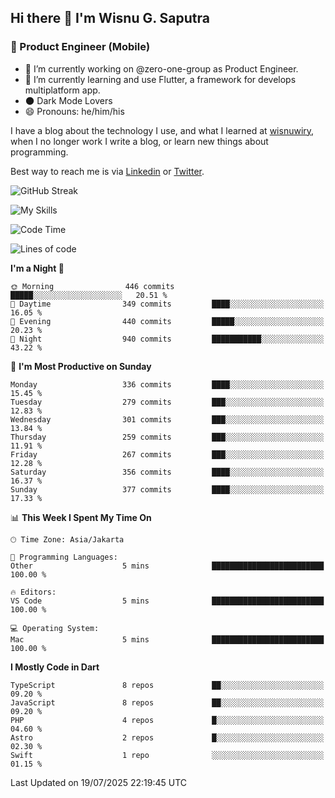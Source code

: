 ## Hi there 👋 I'm Wisnu G. Saputra

### :mobile_phone_off: Product Engineer (Mobile)

- 🔭 I’m currently working on @zero-one-group as Product Engineer.
- 🌱 I’m currently learning and use Flutter, a framework for develops multiplatform app.
- 🌑 Dark Mode Lovers
- 😄 Pronouns: he/him/his

I have a blog about the technology I use, and what I learned at [wisnuwiry](https://wisnuwiry.space/), when I no longer work I write a blog, or learn new things about programming.

Best way to reach me is via [Linkedin](https://www.linkedin.com/in/wisnu-saputra/) or [Twitter](https://twitter.com/wisnuwiry).

![GitHub Streak](https://streak-stats.demolab.com?user=wisnuwiry&theme=dark&hide_border=true)

![My Skills](https://skillicons.dev/icons?i=dart,flutter,kotlin,swift,go,js,css,neovim,git,linux&perline=5)

<!--START_SECTION:waka-->
![Code Time](http://img.shields.io/badge/Code%20Time-1%2C975%20hrs%202%20mins-blue)

![Lines of code](https://img.shields.io/badge/From%20Hello%20World%20I%27ve%20Written-2.6%20million%20lines%20of%20code-blue)

**I'm a Night 🦉** 

```text
🌞 Morning                446 commits         █████░░░░░░░░░░░░░░░░░░░░   20.51 % 
🌆 Daytime                349 commits         ████░░░░░░░░░░░░░░░░░░░░░   16.05 % 
🌃 Evening                440 commits         █████░░░░░░░░░░░░░░░░░░░░   20.23 % 
🌙 Night                  940 commits         ███████████░░░░░░░░░░░░░░   43.22 % 
```
📅 **I'm Most Productive on Sunday** 

```text
Monday                   336 commits         ████░░░░░░░░░░░░░░░░░░░░░   15.45 % 
Tuesday                  279 commits         ███░░░░░░░░░░░░░░░░░░░░░░   12.83 % 
Wednesday                301 commits         ███░░░░░░░░░░░░░░░░░░░░░░   13.84 % 
Thursday                 259 commits         ███░░░░░░░░░░░░░░░░░░░░░░   11.91 % 
Friday                   267 commits         ███░░░░░░░░░░░░░░░░░░░░░░   12.28 % 
Saturday                 356 commits         ████░░░░░░░░░░░░░░░░░░░░░   16.37 % 
Sunday                   377 commits         ████░░░░░░░░░░░░░░░░░░░░░   17.33 % 
```


📊 **This Week I Spent My Time On** 

```text
🕑︎ Time Zone: Asia/Jakarta

💬 Programming Languages: 
Other                    5 mins              █████████████████████████   100.00 % 

🔥 Editors: 
VS Code                  5 mins              █████████████████████████   100.00 % 

💻 Operating System: 
Mac                      5 mins              █████████████████████████   100.00 % 
```

**I Mostly Code in Dart** 

```text
TypeScript               8 repos             ██░░░░░░░░░░░░░░░░░░░░░░░   09.20 % 
JavaScript               8 repos             ██░░░░░░░░░░░░░░░░░░░░░░░   09.20 % 
PHP                      4 repos             █░░░░░░░░░░░░░░░░░░░░░░░░   04.60 % 
Astro                    2 repos             █░░░░░░░░░░░░░░░░░░░░░░░░   02.30 % 
Swift                    1 repo              ░░░░░░░░░░░░░░░░░░░░░░░░░   01.15 % 
```




 Last Updated on 19/07/2025 22:19:45 UTC
<!--END_SECTION:waka-->
